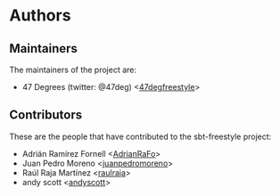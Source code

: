 # Authors

## Maintainers

The maintainers of the project are:

* 47 Degrees (twitter: @47deg) <[47degfreestyle](https://github.com/47degfreestyle)>

## Contributors

These are the people that have contributed to the sbt-freestyle project:

* Adrián Ramírez Fornell <[AdrianRaFo](https://github.com/AdrianRaFo)>
* Juan Pedro Moreno <[juanpedromoreno](https://github.com/juanpedromoreno)>
* Raúl Raja Martínez <[raulraja](https://github.com/raulraja)>
* andy scott <[andyscott](https://github.com/andyscott)>